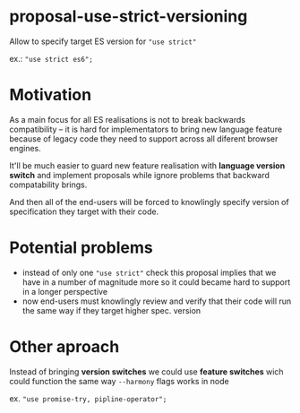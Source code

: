 # proposal-use-strict-versioning
Allow to specify target ES version for `"use strict"`

ex.: `"use strict es6";`

# Motivation
As a main focus for all ES realisations is not to break backwards compatibility – it is hard for implementators to bring new language feature because of legacy code they need to support across all diferent browser engines.

It'll be much easier to guard new feature realisation with **language version switch** and implement proposals while ignore problems that backward compatability brings.

And then all of the end-users will be forced to knowlingly specify version of specification they target with their code. 

# Potential problems
- instead of only one `"use strict"` check this proposal implies that we have in a number of magnitude more so it could became hard to support in a longer perspective
- now end-users must knowlingly review and verify that their code will run the same way if they target higher spec. version

# Other aproach
Instead of bringing **version switches** we could use **feature switches** wich could function the same way `--harmony` flags works in node

ex. `"use promise-try, pipline-operator";`
